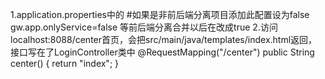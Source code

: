1.application.properties中的
#如果是非前后端分离项目添加此配置设为false
gw.app.onlyService=false
等前后端分离合并以后在改成true
2.访问localhost:8088/center首页，会把src/main/java/templates/index.html返回，接口写在了LoginController类中
    @RequestMapping("/center")
    public String center() {
        return "index";
    }
